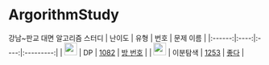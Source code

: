 # ArgorithmStudy
강남~판교 대면 알고리즘 스터디
| 난이도 | 유형 | 번호 | 문제 이름 |
|:------:|:----:|:----:|:---------:|
| <img height="25px" width="25px" src="https://static.solved.ac/tier_small/13.svg"/> | DP | [1082](https://www.acmicpc.net/problem/1082) | [방 번호](https://www.acmicpc.net/problem/1082) |
| <img height="25px" width="25px" src="https://static.solved.ac/tier_small/13.svg"/> | 이분탐색 | [1253](https://www.acmicpc.net/problem/1253) | [좋다](https://www.acmicpc.net/problem/1253) |
